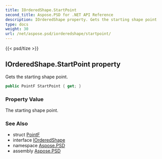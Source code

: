 ```yaml
---
title: IOrderedShape.StartPoint
second_title: Aspose.PSD for .NET API Reference
description: IOrderedShape property. Gets the starting shape point
type: docs
weight: 30
url: /net/aspose.psd/iorderedshape/startpoint/
---
```

{{< psd/tize >}}
## IOrderedShape.StartPoint property

Gets the starting shape point.

```csharp
public PointF StartPoint { get; }
```

### Property Value

The starting shape point.

### See Also

* struct [PointF](../../pointf/)
* interface [IOrderedShape](../)
* namespace [Aspose.PSD](../../iorderedshape/)
* assembly [Aspose.PSD](../../../)



